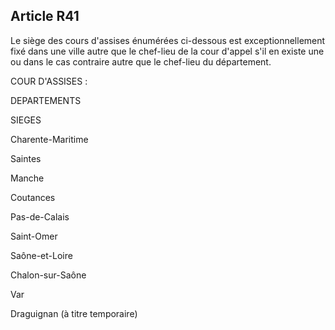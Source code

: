 Article R41
----
Le siège des cours d'assises énumérées ci-dessous est exceptionnellement fixé
dans une ville autre que le chef-lieu de la cour d'appel s'il en existe une ou
dans le cas contraire autre que le chef-lieu du département.

COUR D'ASSISES :

DEPARTEMENTS

SIEGES

Charente-Maritime

Saintes

Manche

Coutances

Pas-de-Calais

Saint-Omer

Saône-et-Loire

Chalon-sur-Saône

Var

Draguignan (à titre temporaire)
